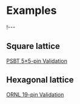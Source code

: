 # Examples

!---

## Square lattice

[PSBT 5$\times$5-pin Validation](PSBT.md)

## Hexagonal lattice

[ORNL 19-pin Validation](ornl_19_pin.md)
